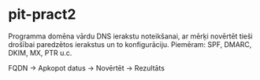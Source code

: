# pit-pract2
Programma domēna vārdu DNS ierakstu noteikšanai, ar mērķi novērtēt tieši drošībai paredzētos ierakstus un to konfigurāciju.
Piemēram: SPF, DMARC, DKIM, MX, PTR u.c.

FQDN -> Apkopot datus -> Novērtēt -> Rezultāts
